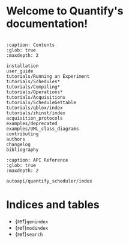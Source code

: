 # Welcome to Quantify's documentation!

```{include} ../README.md
```

```{toctree}
:caption: Contents
:glob: true
:maxdepth: 2

installation
user_guide
tutorials/Running an Experiment
tutorials/Schedules*
tutorials/Compiling*
tutorials/Operations*
tutorials/Acquisitions
tutorials/ScheduleGettable
tutorials/qblox/index
tutorials/zhinst/index
acquisition_protocols
examples/deprecated
examples/UML_class_diagrams
contributing
authors
changelog
bibliography
```

```{toctree}
:caption: API Reference
:glob: true
:maxdepth: 2

autoapi/quantify_scheduler/index
```

# Indices and tables

- {ref}`genindex`
- {ref}`modindex`
- {ref}`search`
